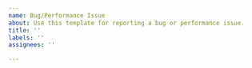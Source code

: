 ```yaml
---
name: Bug/Performance Issue
about: Use this template for reporting a bug or performance issue.
title: ''
labels: ''
assignees: ''

---
```



